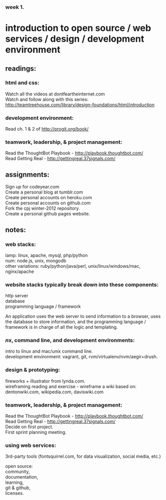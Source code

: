 ### week 1.  
# introduction to open source / web services / design / development environment  


## readings:  

### html and css:  
Watch all the videos at dontfeartheinternet.com  
Watch and follow along with this series: http://teamtreehouse.com/library/design-foundations/html/introduction  

### development environment:  
Read ch. 1 & 2 of http://progit.org/book/  

### teamwork, leadership, & project management:  
Read the ThoughtBot Playbook - http://playbook.thoughtbot.com/  
Read Getting Real - http://gettingreal.37signals.com/  

## assignments:  

Sign up for codeyear.com  
Create a personal blog at tumblr.com  
Create personal accounts on heroku.com  
Create personal accounts on github.com  
Fork the cpj winter-2012 repository.  
Create a personal github pages website.  

## notes:  

### web stacks:  
lamp: linux, apache, mysql, php/python  
num: node.js, unix, mongodb  
other variations: ruby/python/java/perl, unix/linux/windows/mac, nginx/apache  

### website stacks typically break down into these components:  
http server  
database  
programming language / framework  

An application uses the web server to send information to a browser, uses the database to store information, and the programming language / framework is in charge of all the logic and templating.  

  



### *n*x, command line, and development environments:  
intro to linux and mac/unix command line.  
development environment: vagrant, git, rvm/virtualenv/nvm/aegir+drush.  

### design & prototyping:  
fireworks + illustrator from lynda.com.  
wireframing reading and exercise - wireframe a wiki based on:  
dentonwiki.com, wikipedia.com, daviswiki.com  

### teamwork, leadership, & project management:  
Read the ThoughtBot Playbook - http://playbook.thoughtbot.com/  
Read Getting Real - http://gettingreal.37signals.com/  
Decide on first project.  
First sprint planning meeting.  

### using web services:  
3rd-party tools (fontsquirrel.com, for data visualization, social media, etc.)  

open source:  
community,  
documentation,  
learning,  
git & github,  
licenses.  



